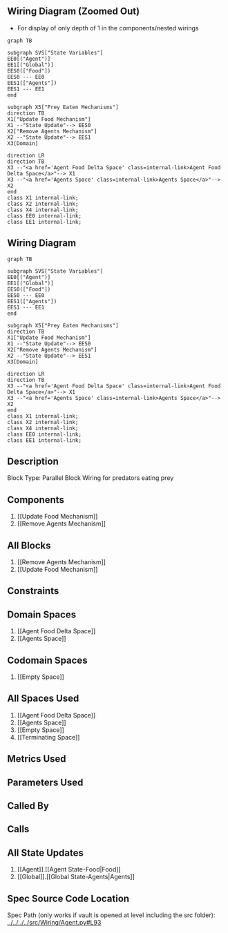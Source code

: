 ## Wiring Diagram (Zoomed Out)

- For display of only depth of 1 in the components/nested wirings
```mermaid
graph TB

subgraph SVS["State Variables"]
EE0[("Agent")]
EE1[("Global")]
EES0(["Food"])
EES0 --- EE0
EES1(["Agents"])
EES1 --- EE1
end

subgraph X5["Prey Eaten Mechanisms"]
direction TB
X1["Update Food Mechanism"]
X1 --"State Update"--> EES0
X2["Remove Agents Mechanism"]
X2 --"State Update"--> EES1
X3[Domain]

direction LR
direction TB
X3 --"<a href='Agent Food Delta Space' class=internal-link>Agent Food Delta Space</a>"--> X1
X3 --"<a href='Agents Space' class=internal-link>Agents Space</a>"--> X2
end
class X1 internal-link;
class X2 internal-link;
class X4 internal-link;
class EE0 internal-link;
class EE1 internal-link;

```

## Wiring Diagram

```mermaid
graph TB

subgraph SVS["State Variables"]
EE0[("Agent")]
EE1[("Global")]
EES0(["Food"])
EES0 --- EE0
EES1(["Agents"])
EES1 --- EE1
end

subgraph X5["Prey Eaten Mechanisms"]
direction TB
X1["Update Food Mechanism"]
X1 --"State Update"--> EES0
X2["Remove Agents Mechanism"]
X2 --"State Update"--> EES1
X3[Domain]

direction LR
direction TB
X3 --"<a href='Agent Food Delta Space' class=internal-link>Agent Food Delta Space</a>"--> X1
X3 --"<a href='Agents Space' class=internal-link>Agents Space</a>"--> X2
end
class X1 internal-link;
class X2 internal-link;
class X4 internal-link;
class EE0 internal-link;
class EE1 internal-link;

```

## Description

Block Type: Parallel Block
Wiring for predators eating prey
## Components
1. [[Update Food Mechanism]]
2. [[Remove Agents Mechanism]]

## All Blocks
1. [[Remove Agents Mechanism]]
2. [[Update Food Mechanism]]

## Constraints

## Domain Spaces
1. [[Agent Food Delta Space]]
2. [[Agents Space]]

## Codomain Spaces
1. [[Empty Space]]

## All Spaces Used
1. [[Agent Food Delta Space]]
2. [[Agents Space]]
3. [[Empty Space]]
4. [[Terminating Space]]

## Metrics Used

## Parameters Used

## Called By

## Calls

## All State Updates
1. [[Agent]].[[Agent State-Food|Food]]
2. [[Global]].[[Global State-Agents|Agents]]

## Spec Source Code Location

Spec Path (only works if vault is opened at level including the src folder): [../../../../src/Wiring/Agent.py#L93](../../../../src/Wiring/Agent.py#L93)

